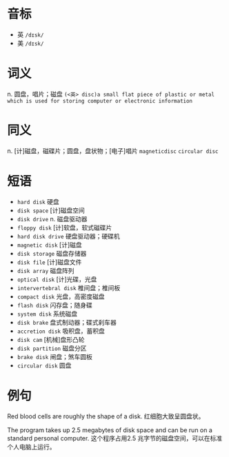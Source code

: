 # 音标

- 英 `/dɪsk/`
- 美 `/dɪsk/`

# 词义

n. 圆盘，唱片；磁盘
`(<英> disc)a small flat piece of plastic or metal which is used for storing computer or electronic information`

# 同义

n. [计]磁盘，磁碟片；圆盘，盘状物；[电子]唱片
`magneticdisc` `circular disc`

# 短语

- `hard disk` 硬盘
- `disk space` [计]磁盘空间
- `disk drive` n. 磁盘驱动器
- `floppy disk` [计]软盘，软式磁碟片
- `hard disk drive` 硬盘驱动器；硬碟机
- `magnetic disk` [计]磁盘
- `disk storage` 磁盘存储器
- `disk file` [计]磁盘文件
- `disk array` 磁盘阵列
- `optical disk` [计]光碟，光盘
- `intervertebral disk` 椎间盘；椎间板
- `compact disk` 光盘，高密度磁盘
- `flash disk` 闪存盘；随身碟
- `system disk` 系统磁盘
- `disk brake` 盘式制动器；碟式刹车器
- `accretion disk` 吸积盘，蓄积盘
- `disk cam` [机械]盘形凸轮
- `disk partition` 磁盘分区
- `brake disk` 闸盘；煞车圆板
- `circular disk` 圆盘

# 例句

Red blood cells are roughly the shape of a disk.
红细胞大致呈圆盘状。

The program takes up 2.5 megabytes of disk space and can be run on a standard personal computer.
这个程序占用2.5 兆字节的磁盘空间，可以在标准个人电脑上运行。


